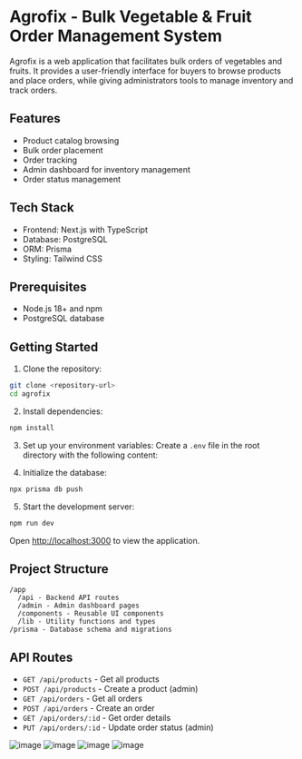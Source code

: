 # Agrofix - Bulk Vegetable & Fruit Order Management System

Agrofix is a web application that facilitates bulk orders of vegetables and fruits. It provides a user-friendly interface for buyers to browse products and place orders, while giving administrators tools to manage inventory and track orders.

## Features

- Product catalog browsing
- Bulk order placement
- Order tracking
- Admin dashboard for inventory management
- Order status management

## Tech Stack

- Frontend: Next.js with TypeScript
- Database: PostgreSQL
- ORM: Prisma
- Styling: Tailwind CSS

## Prerequisites

- Node.js 18+ and npm
- PostgreSQL database

## Getting Started

1. Clone the repository:
```bash
git clone <repository-url>
cd agrofix
```

2. Install dependencies:
```bash
npm install
```

3. Set up your environment variables:
Create a `.env` file in the root directory with the following content:

4. Initialize the database:
```bash
npx prisma db push
```

5. Start the development server:
```bash
npm run dev
```

Open [http://localhost:3000](http://localhost:3000) to view the application.

## Project Structure

```
/app
  /api - Backend API routes
  /admin - Admin dashboard pages
  /components - Reusable UI components
  /lib - Utility functions and types
/prisma - Database schema and migrations
```

## API Routes

- `GET /api/products` - Get all products
- `POST /api/products` - Create a product (admin)
- `GET /api/orders` - Get all orders
- `POST /api/orders` - Create an order
- `GET /api/orders/:id` - Get order details
- `PUT /api/orders/:id` - Update order status (admin)


![image](https://github.com/user-attachments/assets/4af8d50b-dbbb-4e33-b215-6dfb276de389)
![image](https://github.com/user-attachments/assets/9d44493f-e8bf-4bdc-ab6e-278a93c4ad65)
![image](https://github.com/user-attachments/assets/569cc9c9-3783-4bd8-ac40-41f4875649d5)
![image](https://github.com/user-attachments/assets/739ce4d0-96b9-4c51-9982-a4a1ec9cba62)



